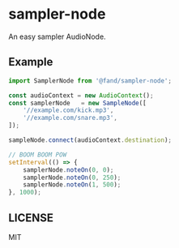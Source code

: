 # sampler-node

An easy sampler AudioNode.

## Example

```js
import SamplerNode from '@fand/sampler-node';

const audioContext = new AudioContext();
const samplerNode   = new SampleNode([
    '//example.com/kick.mp3',
    '//example.com/snare.mp3',
]);

sampleNode.connect(audioContext.destination);

// BOOM BOOM POW
setInterval(() => {
    samplerNode.noteOn(0, 0);
    samplerNode.noteOn(0, 250);
    samplerNode.noteOn(1, 500);
}, 1000);
```

## LICENSE
MIT
